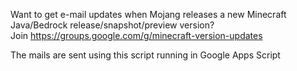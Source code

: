 Want to get e-mail updates when Mojang releases a new Minecraft Java/Bedrock release/snapshot/preview version?  
Join https://groups.google.com/g/minecraft-version-updates

The mails are sent using this script running in Google Apps Script

